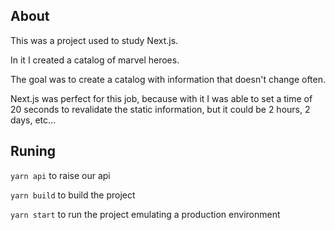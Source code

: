 ## About

This was a project used to study Next.js.

In it I created a catalog of marvel heroes.

The goal was to create a catalog with information that doesn't change often.

Next.js was perfect for this job, because with it I was able to set a time of 20 seconds to revalidate the static information, but it could be 2 hours, 2 days, etc...

## Runing

`yarn api` to raise our api

`yarn build` to build the project

`yarn start` to run the project emulating a production environment
